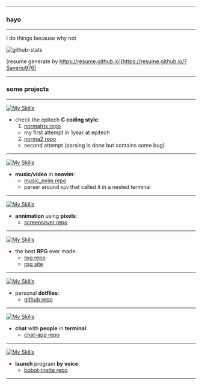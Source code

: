 ------------------------------------------------------------------------------------
### hayo
------------------------------------------------------------------------------------

I do things because why not

![github-stats](https://github-readme-stats.vercel.app/api/?username=Saverio976&count_private=true&theme=tokyonight&showicons=true)

[resume generate by https://resume.github.io](https://resume.github.io/?Saverio976)

------------------------------------------------------------------------------------
### some projects
------------------------------------------------------------------------------------


[![My Skills](https://skillicons.dev/icons?i=python,regex)](https://skillicons.dev)
- check the epitech **C coding style**:
  1. [normatrix repo](https://github.com/Saverio976/NorMatrix)
    - my first attempt in 1year at epitech
  2. [norma2 repo](https://github.com/X-R-G-B/norma2)
    - second attempt (parsing is done but contains some bug)
---------------------------

[![My Skills](https://skillicons.dev/icons?i=lua,neovim)](https://skillicons.dev)
- **music/video** in **neovim**:
  - [music_nvim repo](https://github.com/Saverio976/music.nvim)
  - parser around `mpv` that called it in a nested terminal
---------------------------


[![My Skills](https://skillicons.dev/icons?i=c)](https://skillicons.dev)
- **annimation** using **pixels**:
  - [screensaver repo](https://github.com/Saverio976/ScreenSaver)
---------------------------


[![My Skills](https://skillicons.dev/icons?i=c)](https://skillicons.dev)
- the best **RPG** ever made:
  - [rpg repo](https://github.com/X-R-G-B/FlashBackToTheFuture)
  - [rpg site](https://x-r-g-b.github.io/html/creation_popup/fbttf.html)
---------------------------


[![My Skills](https://skillicons.dev/icons?i=bash,neovim,vim,linux)](https://skillicons.dev)
- personal **dotfiles**:
  - [github repo](https://github.com/Saverio976/dotfiles)
---------------------------


[![My Skills](https://skillicons.dev/icons?i=python)](https://skillicons.dev)
- **chat** with **people** in **terminal**:
  - [chat-app repo](https://github.com/Saverio976/Chat-App-TUI)
---------------------------


[![My Skills](https://skillicons.dev/icons?i=python,pytorch)](https://skillicons.dev)
- **launch** program **by voice**:
  - [bobot-inette repo](https://github.com/Saverio976/bobot-inette)
---------------------------
